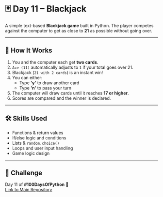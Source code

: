 # 🃏 Day 11 – Blackjack  

A simple text-based **Blackjack game** built in Python. The player competes against the computer to get as close to **21** as possible without going over.  

---

## 🚀 How It Works  
1. You and the computer each get **two cards**.  
2. `Ace (11)` automatically adjusts to `1` if your total goes over 21.  
3. Blackjack (`21 with 2 cards`) is an instant win!  
4. You can either:  
   - Type **'y'** to draw another card  
   - Type **'n'** to pass your turn  
5. The computer will draw cards until it reaches **17 or higher**.  
6. Scores are compared and the winner is declared.  

---

## 🛠 Skills Used  
- Functions & return values  
- If/else logic and conditions  
- Lists & `random.choice()`  
- Loops and user input handling  
- Game logic design  

---

## 📅 Challenge  
Day 11 of **#100DaysOfPython** 🐍  
[Link to Main Repository](https://github.com/chiragdhawan07/100-days-of-python) 
